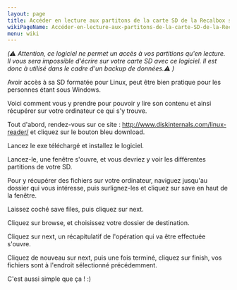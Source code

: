 ```yaml
---
layout: page
title: Accéder en lecture aux partitons de la carte SD de la Recalbox sous Windows (FR)
wikiPageName: Accéder-en-lecture-aux-partitons-de-la-carte-SD-de-la-Recalbox-sous-Windows-(FR)
menu: wiki
---
```


_(:warning: Attention, ce logiciel ne permet un accès à vos partitions qu'en lecture. Il vous sera impossible d'écrire sur votre carte SD avec ce logiciel. Il est donc à utilisé dans le cadre d'un backup de données.:warning: )_

Avoir accès à sa SD formatée pour Linux, peut être bien pratique pour les personnes étant sous Windows.

Voici comment vous y prendre pour pouvoir y lire son contenu et ainsi récupérer sur votre ordinateur ce qui s'y trouve.

Tout d'abord, rendez-vous sur ce site : http://www.diskinternals.com/linux-reader/ et cliquez sur le bouton bleu download.

Lancez le exe téléchargé et installez le logiciel.

Lancez-le, une fenêtre s'ouvre, et vous devriez y voir les différentes partitions de votre SD.

Pour y récupérer des fichiers sur votre ordinateur, naviguez jusqu'au dossier qui vous intéresse, puis surlignez-les et cliquez sur save en haut de la fenêtre.

Laissez coché save files, puis cliquez sur next.

Cliquez sur browse, et choisissez votre dossier de destination.

Cliquez sur next, un récapitulatif de l'opération qui va être effectuée s'ouvre.

Cliquez de nouveau sur next, puis une fois terminé, cliquez sur finish, vos fichiers sont à l'endroit sélectionné précédemment.

C'est aussi simple que ça ! :)
